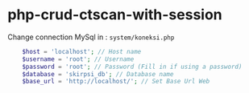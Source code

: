 # php-crud-ctscan-with-session

Change connection MySql in :
`system/koneksi.php`

```php
    $host = 'localhost'; // Host name
    $username = 'root'; // Username
    $password = 'root'; // Password (Fill in if using a password)
    $database = 'skirpsi_db'; // Database name
    $base_url = 'http://localhost/'; // Set Base Url Web
```